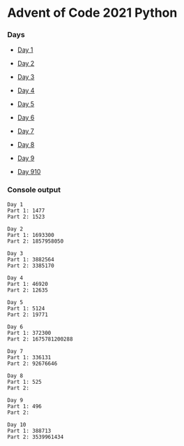 # Advent of Code 2021 Python

### Days

* [Day 1](https://github.com/ukalto/AdventOfCode2021/blob/main/Day01/day01.py)

* [Day 2](https://github.com/ukalto/AdventOfCode2021/blob/main/Day02/day02.py)

* [Day 3](https://github.com/ukalto/AdventOfCode2021/blob/main/Day03/day03.py)

* [Day 4](https://github.com/ukalto/AdventOfCode2021/blob/main/Day04/day04.py)

* [Day 5](https://github.com/ukalto/AdventOfCode2021/blob/main/Day05/day05.py)

* [Day 6](https://github.com/ukalto/AdventOfCode2021/blob/main/Day06/day06.py)

* [Day 7](https://github.com/ukalto/AdventOfCode2021/blob/main/Day07/day07.py)

* [Day 8](https://github.com/ukalto/AdventOfCode2021/blob/main/Day08/day08.py)

* [Day 9](https://github.com/ukalto/AdventOfCode2021/blob/main/Day09/day09.py)

* [Day 910](https://github.com/ukalto/AdventOfCode2021/blob/main/Day10/day10.py)

### Console output

```
Day 1
Part 1: 1477
Part 2: 1523

Day 2
Part 1: 1693300
Part 2: 1857958050

Day 3
Part 1: 3882564
Part 2: 3385170

Day 4
Part 1: 46920
Part 2: 12635

Day 5
Part 1: 5124
Part 2: 19771

Day 6
Part 1: 372300
Part 2: 1675781200288

Day 7
Part 1: 336131
Part 2: 92676646

Day 8
Part 1: 525
Part 2: 

Day 9
Part 1: 496
Part 2: 

Day 10
Part 1: 388713
Part 2: 3539961434
```